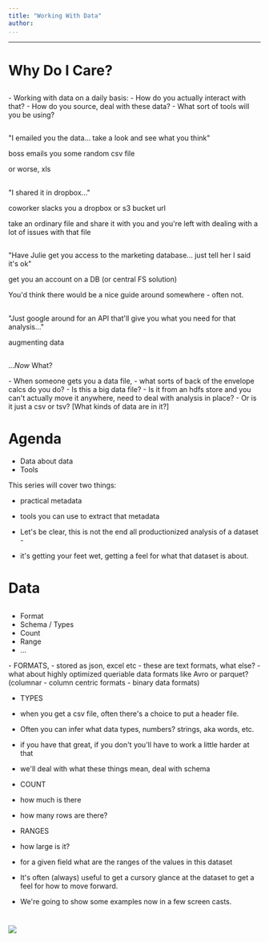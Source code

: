 ```yaml
---
title: "Working With Data"
author:
...
```


---

# Why Do I Care?
##

<div class="notes">
- Working with data on a daily basis:
- How do you actually interact with that?
- How do you source, deal with these data?
- What sort of tools will you be using?
</div>

## 

"I emailed you the data... take a look and see what you think"

<div class="notes">
boss emails you some random csv file

or worse, xls
</div>

##

"I shared it in dropbox..."

<div class="notes">
coworker slacks you a dropbox or s3 bucket url

take an ordinary file and share it with you and you're left with dealing with a lot of issues with that file
</div>

## 

"Have Julie get you access to the marketing database... just tell her I said it's ok"

<div class="notes">
get you an account on a DB (or central FS solution)

You'd think there would be a nice guide around somewhere - often not.
</div>

## 

"Just google around for an API that'll give you what you need for that analysis..."

<div class="notes">
augmenting data
</div>

## 

..._Now_ What?

<div class="notes">
- When someone gets you a data file, 
- what sorts of back of the envelope calcs do you do?
- Is this a big data file?
- Is it from an hdfs store and you can't actually move it anywhere, need to deal with analysis in place?
- Or is it just a csv or tsv?
[What kinds of data are in it?]
</div>


# Agenda

- Data about data
- Tools

<div class="notes">
This series will cover two things:

- practical metadata

- tools you can use to extract that metadata

- Let's be clear, this is not the end all productionized analysis of a dataset -
- it's getting your feet wet, getting a feel for what that dataset is about.

</div>

# Data
##

##

- Format
- Schema / Types
- Count
- Range
- ...

<div class="notes">
- FORMATS, 
- stored as json, excel etc
- these are text formats, what else?
- what about highly optimized queriable data formats like Avro or parquet? (columnar - column centric formats - binary data formats)

- TYPES
- when you get a csv file, often there's a choice to put a header file. 
- Often you can infer what data types, numbers? strings, aka words, etc.
- if you have that great, if you don't you'll have to work a little harder at that
- we'll deal with what these things mean, deal with schema 

- COUNT
- how much is there
- how many rows are there?

- RANGES
- how large is it? 
- for a given field what are the ranges of the values in this dataset

- It's often (always) useful to get a cursory glance at the dataset to get a feel for how to move forward.

- We're going to show some examples now in a few screen casts.
</div>



#

<img class="logo" src="images/berkeley-school-of-information-logo.png"/>


